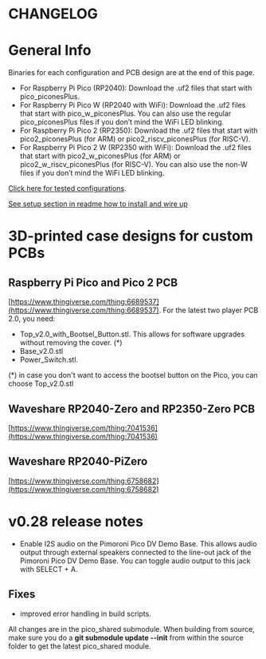 # CHANGELOG

# General Info

Binaries for each configuration and PCB design are at the end of this page.

- For Raspberry Pi Pico (RP2040): Download the .uf2 files that start with pico_piconesPlus.
- For Raspberry Pi Pico W (RP2040 with WiFi): Download the .uf2 files that start with pico_w_piconesPlus. You can also use the regular pico_piconesPlus files if you don’t mind the WiFi LED blinking.
- For Raspberry Pi Pico 2 (RP2350): Download the .uf2 files that start with pico2_piconesPlus (for ARM) or pico2_riscv_piconesPlus (for RISC-V).
- For Raspberry Pi Pico 2 W (RP2350 with WiFi): Download the .uf2 files that start with pico2_w_piconesPlus (for ARM) or pico2_w_riscv_piconesPlus (for RISC-V). You can also use the non-W files if you don’t mind the WiFi LED blinking.

[Click here for tested configurations](testresults.md).

[See setup section in readme how to install and wire up](https://github.com/fhoedemakers/pico-infonesPlus#pico-setup)

# 3D-printed case designs for custom PCBs

## Raspberry Pi Pico and Pico 2 PCB

[https://www.thingiverse.com/thing:6689537](https://www.thingiverse.com/thing:6689537). 
For the latest two player PCB 2.0, you need:

- Top_v2.0_with_Bootsel_Button.stl. This allows for software upgrades without removing the cover. (*)
- Base_v2.0.stl
- Power_Switch.stl.

(*) in case you don't want to access the bootsel button on the Pico, you can choose Top_v2.0.stl

## Waveshare RP2040-Zero and RP2350-Zero PCB

[https://www.thingiverse.com/thing:7041536](https://www.thingiverse.com/thing:7041536)

## Waveshare RP2040-PiZero

[https://www.thingiverse.com/thing:6758682](https://www.thingiverse.com/thing:6758682)

# v0.28 release notes 

- Enable I2S audio on the Pimoroni Pico DV Demo Base. This allows audio output through external speakers connected to the line-out jack of the Pimoroni Pico DV Demo Base. You can toggle audio output to this jack with SELECT + A.

## Fixes
- improved error handling in build scripts.

All changes are in the pico_shared submodule. When building from source, make sure you do a **git submodule update --init** from within the source folder to get the latest pico_shared module.

